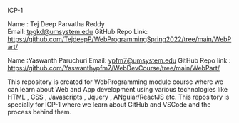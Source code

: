 ICP-1

Name : Tej Deep Parvatha Reddy		
Email: tpgkd@umsystem.edu
GitHub Repo Link: https://github.com/TejdeepP/WebProgrammingSpring2022/tree/main/WebPart/

Name :Yaswanth Paruchuri
Email: ypfm7@umsystem.edu
GitHub Repo link : https://github.com/Yaswanthypfm7/WebDevCourse/tree/main/WebPart/


This repository is created for WebProgramming module course where we can learn about 
Web and App development using various technologies like HTML , CSS , Javascripts , Jquery , ANgular/ReactJS etc.
This repository is specially for ICP-1 where we learn about GitHub and VSCode and the process behind them.
